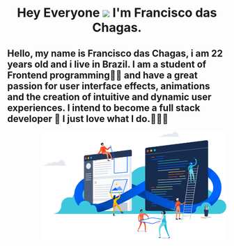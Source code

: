 <h1 align="center"> Hey Everyone <img src="https://raw.githubusercontent.com/kaueMarques/kaueMarques/master/hi.gif" width="35px"> I'm Francisco das Chagas.</h1>

<h2 align = "left"> Hello, my name is Francisco das Chagas, i am 22 years old and i live in Brazil.
  I am a student of Frontend programming👨‍💻 and have a great passion for user interface effects, animations and the creation of intuitive and dynamic user experiences.
  I intend to become a full stack developer 🎯
  I just love what I do.💙💙💙 </h2>
  
<img align="right" src="https://github.com/felipesantos10/felipesantos10/blob/master/image.png" width="425"/>

